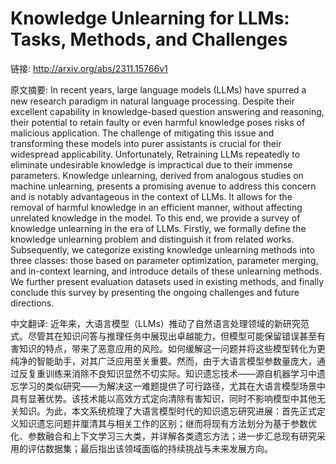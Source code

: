 # Knowledge Unlearning for LLMs: Tasks, Methods, and Challenges

链接: http://arxiv.org/abs/2311.15766v1

原文摘要:
In recent years, large language models (LLMs) have spurred a new research
paradigm in natural language processing. Despite their excellent capability in
knowledge-based question answering and reasoning, their potential to retain
faulty or even harmful knowledge poses risks of malicious application. The
challenge of mitigating this issue and transforming these models into purer
assistants is crucial for their widespread applicability. Unfortunately,
Retraining LLMs repeatedly to eliminate undesirable knowledge is impractical
due to their immense parameters. Knowledge unlearning, derived from analogous
studies on machine unlearning, presents a promising avenue to address this
concern and is notably advantageous in the context of LLMs. It allows for the
removal of harmful knowledge in an efficient manner, without affecting
unrelated knowledge in the model. To this end, we provide a survey of knowledge
unlearning in the era of LLMs. Firstly, we formally define the knowledge
unlearning problem and distinguish it from related works. Subsequently, we
categorize existing knowledge unlearning methods into three classes: those
based on parameter optimization, parameter merging, and in-context learning,
and introduce details of these unlearning methods. We further present
evaluation datasets used in existing methods, and finally conclude this survey
by presenting the ongoing challenges and future directions.

中文翻译:
近年来，大语言模型（LLMs）推动了自然语言处理领域的新研究范式。尽管其在知识问答与推理任务中展现出卓越能力，但模型可能保留错误甚至有害知识的特点，带来了恶意应用的风险。如何缓解这一问题并将这些模型转化为更纯净的智能助手，对其广泛应用至关重要。然而，由于大语言模型参数量庞大，通过反复重训练来消除不良知识显然不切实际。知识遗忘技术——源自机器学习中遗忘学习的类似研究——为解决这一难题提供了可行路径，尤其在大语言模型场景中具有显著优势。该技术能以高效方式定向清除有害知识，同时不影响模型中其他无关知识。为此，本文系统梳理了大语言模型时代的知识遗忘研究进展：首先正式定义知识遗忘问题并厘清其与相关工作的区别；继而将现有方法划分为基于参数优化、参数融合和上下文学习三大类，并详解各类遗忘方法；进一步汇总现有研究采用的评估数据集；最后指出该领域面临的持续挑战与未来发展方向。

